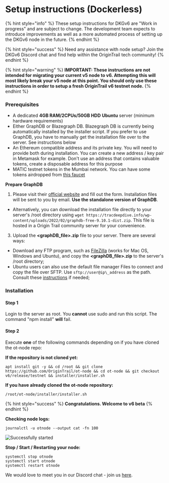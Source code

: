 # Setup instructions (Dockerless)

{% hint style="info" %}
These setup instructions for DKGv6 are "Work in progress" and are subject to change. The development team expects to introduce improvements as well as a more automated process of setting up the DKGv6 node in the future.
{% endhint %}

{% hint style="success" %}
Need any assistance with node setup? Join the DKGv6 Discord chat and find help within the OriginTrail tech community!
{% endhint %}

{% hint style="warning" %}
**IMPORTANT: These instructions are not intended for migrating your current v5 node to v6. Attempting this will most likely break your v5 node at this point. You should only use these instructions in order to setup a fresh OriginTrail v6 testnet node.**
{% endhint %}

### Prerequisites <a href="#docs-internal-guid-e057adbf-7fff-9a68-2579-1fe11935388b" id="docs-internal-guid-e057adbf-7fff-9a68-2579-1fe11935388b"></a>

* A dedicated **4GB RAM/2CPUs/50GB HDD** **Ubuntu** server (minimum hardware requirements)
* Either GraphDB or Blazegraph DB. Blazegraph DB is currently being automatically installed by the installer script. If you prefer to use GraphDB, you have to manually get the installation file over to the server. See instructions below
* An Ethereum compatible address and its private key. You will need to provide both during installation. You can create a new address / key pair in Metamask for example. Don't use an address that contains valuable tokens, create a disposable address for this purpose
* MATIC testnet tokens in the Mumbai network. You can have some tokens airdropped from [this faucet](https://faucet.polygon.technology/)

**Prepare GraphDB**

1. Please visit their [official website](https://www.ontotext.com/products/graphdb/graphdb-free/) and fill out the form. Installation files will be sent to you by email. **Use the standalone version of GraphDB**.

* Alternatively, you can download the installation file directly to your server's /root directory using `wget https://tracdeepdive.info/wp-content/uploads/2022/02/graphdb-free-9.10.1-dist.zip`. This file is hosted in a Origin Trail community server for your convenience.

3. Upload the **\<graphDB\_file>.zip** file to your server. There are several ways:

* Download any FTP program, such as [FileZilla](https://filezilla-project.org) (works for Mac OS, Windows and Ubuntu), and copy the **\<graphDB\_file>.zip** to the server's /root directory;
* Ubuntu users can also use the default file manager Files to connect and copy the file over SFTP. Use `sftp://user@ip\_address` as the path. Consult these [instructions](https://www.digitalocean.com/community/tutorials/how-to-use-sftp-to-securely-transfer-files-with-a-remote-server) if needed;

### Installation

#### Step 1

Login to the server as root. You **cannot** use sudo and run this script. The command "npm install" **will** fail.

#### Step 2

Execute **one** of the following commands depending on if you have cloned the ot-node repo:

**If the repository is not cloned yet:**

```
apt install git -y && cd /root && git clone https://github.com/OriginTrail/ot-node && cd ot-node && git checkout v6/release/testnet && installer/installer.sh
```

**If you have already cloned the ot-node repository:**

```
/root/ot-node/installer/installer.sh
```

{% hint style="success" %}
**Congratulations. Welcome to v6 beta**
{% endhint %}

**Checking node logs:**

```
journalctl -u otnode --output cat -fn 100
```

![Successfully started](<../../.gitbook/assets/Screenshot 2021-12-27 at 15.49.28.png>)

**Stop / Start / Restarting your node:**

```
systemctl stop otnode
systemctl start otnode
systemctl restart otnode
```

We would love to meet you in our Discord chat - join us [here](https://discord.gg/6BGSCJfk4Y).

